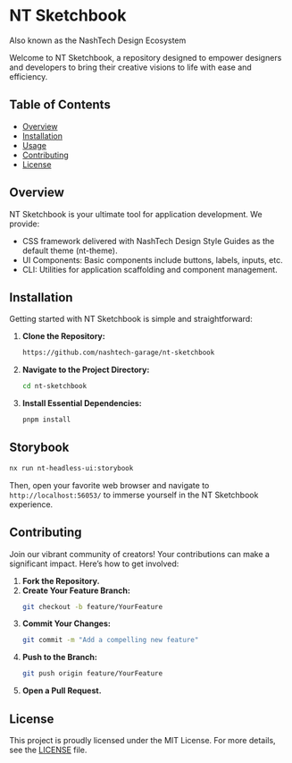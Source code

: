# **NT Sketchbook**
Also known as the NashTech Design Ecosystem

Welcome to NT Sketchbook, a repository designed to empower designers and developers to bring their creative visions to life with ease and efficiency.

## Table of Contents

- [Overview](#overview)
- [Installation](#installation)
- [Usage](#usage)
- [Contributing](#contributing)
- [License](#license)

## Overview

NT Sketchbook is your ultimate tool for application development. We provide:

- CSS framework delivered with NashTech Design Style Guides as the default theme (nt-theme).
- UI Components: Basic components include buttons, labels, inputs, etc.
- CLI: Utilities for application scaffolding and component management.


## Installation

Getting started with NT Sketchbook is simple and straightforward:

1. **Clone the Repository:**
   ```bash
   https://github.com/nashtech-garage/nt-sketchbook
   ```
2. **Navigate to the Project Directory:**
   ```bash
   cd nt-sketchbook
   ```
3. **Install Essential Dependencies:**
   ```bash
   pnpm install
   ```

## Storybook
```bash
nx run nt-headless-ui:storybook
```

Then, open your favorite web browser and navigate to ` http://localhost:56053/` to immerse yourself in the NT Sketchbook experience.

## Contributing

Join our vibrant community of creators! Your contributions can make a significant impact. Here’s how to get involved:

1. **Fork the Repository.**
2. **Create Your Feature Branch:**
   ```bash
   git checkout -b feature/YourFeature
   ```
3. **Commit Your Changes:**
   ```bash
   git commit -m "Add a compelling new feature"
   ```
4. **Push to the Branch:**
   ```bash
   git push origin feature/YourFeature
   ```
5. **Open a Pull Request.**

## License

This project is proudly licensed under the MIT License. For more details, see the [LICENSE](LICENSE.md) file.
